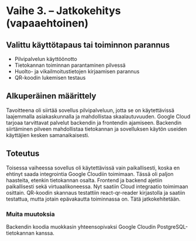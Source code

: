# Vaihe 3. – Jatkokehitys (vapaaehtoinen)

## Valittu käyttötapaus tai toiminnon parannus
- Pilvipalvelun käyttöönotto
- Tietokannan toiminnan parantaminen pilvessä
- Huolto- ja vikailmoitustietojen kirjaamisen parannus
- QR-koodin lukemisen testaus


## Alkuperäinen määrittely
Tavoitteena oli siirtää sovellus pilvipalveluun, jotta se on käytettävissä laajemmalla asiakaskunnalla ja mahdollistaa skaalautuvuuden.
Google Cloud tarjoaa tarvittavat palvelut backendin ja frontendin ajamiseen. Backendin siirtäminen pilveen mahdollistaa tietokannan ja sovelluksen käytön useiden käyttäjien kesken samanaikaisesti.

## Toteutus
Toisessa vaiheessa sovellus oli käytettävissä vain paikallisesti, koska en ehtinyt saada integrointia Google Cloudiin toimimaan. Tässä oli paljon haasteita, etenkin tietokannan osalta. Frontend ja backend ajetiin paikallisesti sekä virtuaalikoneessa. Nyt saatiin Cloud integraatio toimimaan osittain. QR-koodin skannaus testattiin react-qr-reader kirjastolla ja saatiin testattua, mutta jotain epävakautta toiminnassa on. Tätä jatkokehitetään.

### Muita muutoksia
Backendin koodia muokkasin yhteensopivaksi Google Cloudin PostgreSQL-tietokannan kanssa. 

